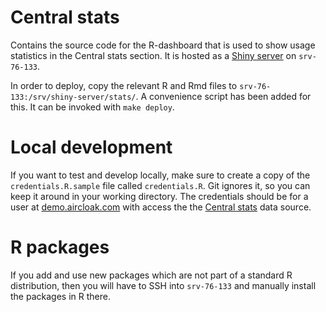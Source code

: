 Central stats
=============

Contains the source code for the R-dashboard that is used to show usage statistics in the Central stats section.
It is hosted as a [Shiny server](https://www.rstudio.com/products/shiny/shiny-server/) on `srv-76-133`.

In order to deploy, copy the relevant R and Rmd files to `srv-76-133:/srv/shiny-server/stats/`.
A convenience script has been added for this. It can be invoked with `make deploy`.

# Local development

If you want to test and develop locally, make sure to create a copy of the `credentials.R.sample` file called
`credentials.R`. Git ignores it, so you can keep it around in your working directory. The credentials should be for
a user at [demo.aircloak.com](https://demo.aircloak.com/) with access the the [Central stats](https://demo.aircloak.com/data_sources/CentralStats) data source.

# R packages

If you add and use new packages which are not part of a standard R distribution, then you will have to SSH into
`srv-76-133` and manually install the packages in R there.
